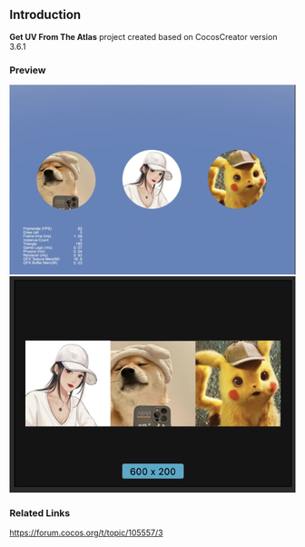 ## Introduction
**Get UV From The Atlas** project created based on CocosCreator version 3.6.1

### Preview  
![image](../../../image/202210/2022103101.png)    
![image](../../../image/202210/2022103102.png)    

### Related Links
https://forum.cocos.org/t/topic/105557/3